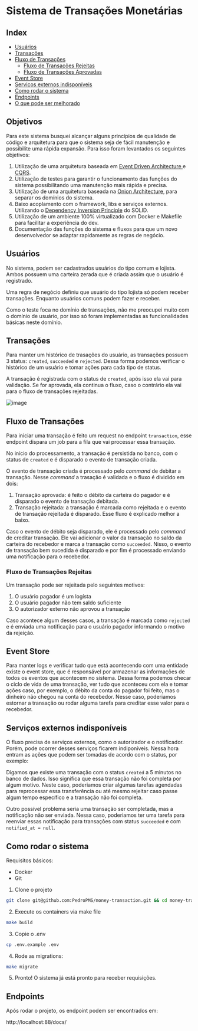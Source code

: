 # Sistema de Transações Monetárias

## Index
- [Usuários](#Usuários)
- [Transações](#Transações)
- [Fluxo de Transações](#Fluxo-de-Transações)
    - [Fluxo de Transações Rejeitas](#Fluxo-de-Transações-Rejeitas)
    - [Fluxo de Transações Aprovadas](#Fluxo-de-Transações-Aprovadas)
- [Event Store](#Event-Store)
- [Serviços externos indisponíveis](#Serviços-externos-indisponíveis)
- [Como rodar o sistema](#como-rodar-o-sistema)
- [Endpoints](#endpoints)
- [O que pode ser melhorado](#o-que-pode-ser-melhorado)

## Objetivos

Para este sistema busquei alcançar alguns princípios de qualidade de código e arquitetura para que o sistema seja de fácil manutenção e possibilite uma rápida expansão.
Para isso foram levantados os seguintes objetivos:

1. Utilização de uma arquitetura baseada em [Event Driven Architecture ](https://medium.com/@marcelomg21/event-driven-architecture-eda-em-uma-arquitetura-de-micro-servi%C3%A7os-1981614cdd45) e [CQRS](https://www.eduardopires.net.br/2016/07/cqrs-o-que-e-onde-aplicar/).
2. Utilização de testes para garantir o funcionamento das funções do sistema possibilitando uma manutenção mais rápida e precisa.
3. Utilização de uma arquitetura baseada na [Onion Architecture](https://www.codeguru.com/csharp/understanding-onion-architecture/), para separar os domínios do sistema.
4. Baixo acoplamento com o framework, libs e serviços externos. Utilizando o [Dependency Inversion Principle](https://medium.com/desenvolvendo-com-paixao/o-que-%C3%A9-solid-o-guia-completo-para-voc%C3%AA-entender-os-5-princ%C3%ADpios-da-poo-2b937b3fc530) do SOLID.
5. Utilização de um ambiente 100% virtualizado com Docker e Makefile para facilitar a experiência do dev.
6. Documentação das funções do sistema e fluxos para que um novo desenvolvedor se adaptar rapidamente as regras de negócio.

## Usuários

No sistema, podem ser cadastrados usuários do tipo comum e lojista. Ambos possuem uma carteira zerada que é criada assim que o usuário é registrado.

Uma regra de negócio definiu que usuário do tipo lojista só podem receber transações. Enquanto usuários comuns podem fazer e receber.

Como o teste foca no domínio de transações, não me preocupei muito com o domínio de usuário, por isso só foram implementadas as funcionalidades básicas neste domínio.

## Transações

Para manter um histórico de trasações do usuário, as transações possuem 3 status: `created`, `succeeded` e `rejected`. Dessa forma podemos verificar o histórico de um usuário e
tomar ações para cada tipo de status.

A transação é registrada com o status de `created`, após isso ela vai para validação. Se for aprovada, ela continua o fluxo, caso o contrário ela vai para o fluxo de transações rejeitadas.

![image](https://user-images.githubusercontent.com/48099126/216185589-34b1b64c-7beb-4bd8-81b8-19d8b84dc20b.png)

## Fluxo de Transações

Para iniciar uma transação é feito um request no endpoint `transaction`, esse endpoint dispara um job para a fila que vai processar essa transação.

No início do processamento, a transação é persistida no banco, com o status de `created` e é disparado o evento de transação criada.

O evento de transação criada é processado pelo _command_ de debitar a transação. Nesse _command_ a trasação é validada e o fluxo é dividido em dois:

1. Transação aprovada: é feito o débito da carteira do pagador e é disparado o evento de transação debitada.
2. Transação rejeitada: a transação é marcada como rejeitada e o evento de transação rejeitada é disparado. Esse fluxo é explicado melhor a baixo.

Caso o evento de débito seja disparado, ele é processado pelo _command_ de creditar transação. Ele vai adicionar o valor da transação no saldo da carteira
do recebedor e marca a transação como `succeeded`. Nisso, o evento de transação bem sucedida é disparado e por fim é processado enviando uma notificação para o recebedor.

### Fluxo de Transações Rejeitas

Um transação pode ser rejeitada pelo seguintes motivos:

1. O usuário pagador é um logísta
2. O usuário pagador não tem saldo suficiente
3. O autorizador externo não aprovou a transação

Caso acontece algum desses casos, a transação é marcada como `rejected` e é enviada uma notificação para o usuário pagador informando o motivo da rejeição.

## Event Store

Para manter logs e verificar tudo que está acontecendo com uma entidade existe o event store, que é responsável por armazenar as informações de todos os eventos que acontecem no sistema.
Dessa forma podemos checar o ciclo de vida de uma transação, ver tudo que aconteceu com ela e tomar ações caso, por exemplo, o débito da conta do pagador foi feito, mas o dinheiro não chegou 
na conta do recebedor. Nesse caso, poderiamos estornar a transação ou rodar alguma tarefa para creditar esse valor para o recebedor.

## Serviços externos indisponíveis

O fluxo precisa de serviços externos, como o autorizador e o notificador. Porém, pode ocorrer desses serviços ficarem indiponíveis.
Nessa hora entram as ações que podem ser tomadas de acordo com o status, por exemplo:

Digamos que existe uma transação com o status `created` a 5 minutos no banco de dados. Isso significa que essa transação não foi completa por algum motivo.
Neste caso, poderiamos criar algumas tarefas agendadas para reprocessar essa transferência ou até mesmo rejeitar caso passe algum tempo específico e a transação não foi completa.

Outro possível problema seria uma transação ser completada, mas a notificação não ser enviada. Nessa caso, poderiamos ter uma tarefa para reenviar essas notificação para transações com
status `succeeded` e com `notified_at = null`.

## Como rodar o sistema

Requisitos básicos:
- Docker
- Git

1. Clone o projeto
```sh
git clone git@github.com:PedroPMS/money-transaction.git && cd money-transaction
```

2. Execute os containers via make file
```sh
make build
```

3. Copie o .env
```sh
cp .env.example .env
```

4. Rode as migrations:
```sh
make migrate
```

5. Pronto! O sistema já está pronto para receber requisições.

## Endpoints

Após rodar o projeto, os endpoint podem ser encontrados em:

http://localhost:88/docs/

